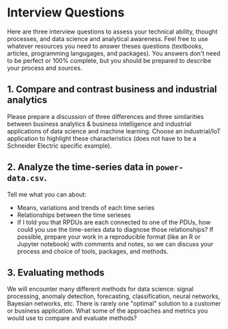 # Interview Questions
Here are three interview questions to assess your technical ability, thought processes, and data science and analytical awareness.  Feel free to use whatever resources you need to answer theses questions (textbooks, articles, programming langugages, and packages). You answers don't need to be perfect or 100% complete, but you should be prepared to describe your process and sources.

## 1. Compare and contrast business and industrial analytics 
Please prepare a discussion of three differences and three similarities between business analytics & business intelligence and industrial applications of data science and machine learning.  Choose an industrial/IoT application to highlight these characteristics (does not have to be a Schneider Electric specific example).

## 2. Analyze the time-series data in `power-data.csv`.  
Tell me what you can about:
  - Means, variations and trends of each time series
  - Relationships between the time serieses
  - If I told you that RPDUs are each connected to one of the PDUs, how could you use the time-series data to diagnose those relationships?
If possible, prepare your work in a reproducible format (like an R or Jupyter notebook) with comments and notes, so we can discuss your process and choice of tools, packages, and methods.

## 3. Evaluating methods
We will encounter many different methods for data science: signal processing, anomaly detection, forecasting, classification, neural networks, Bayesian networks, etc.  There is rarely one "optimal" solution to a customer or business application.  What some of the approaches and metrics you would use to compare and evaluate methods?
